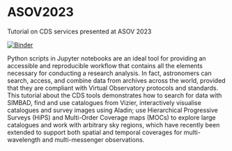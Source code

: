 # ASOV2023
Tutorial on CDS services presented at ASOV 2023

[![Binder](https://mybinder.org/badge_logo.svg)](https://mybinder.org/v2/gh/samodeo/ASOV2023/main)

Python scripts in Jupyter notebooks are an ideal tool for providing an accessible and reproducible workflow that contains all the elements necessary for conducting a research analysis. In fact, astronomers can search, access, and combine data from archives across the world, provided that they are compliant with Virtual Observatory protocols and standards. This tutorial about the CDS tools demonstrates how to search for data with SIMBAD, find and use catalogues from Vizier, interactively visualise catalogues and survey images using Aladin; use Hierarchical Progressive Surveys (HiPS) and Multi-Order Coverage maps (MOCs) to explore large catalogues and work with arbitrary sky regions, which have recently been extended to support both spatial and temporal coverages for multi-wavelength and multi-messenger observations.


